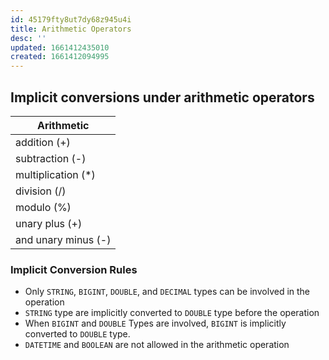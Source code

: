 ```yaml
---
id: 45179fty8ut7dy68z945u4i
title: Arithmetic Operators
desc: ''
updated: 1661412435010
created: 1661412094995
---
```

## Implicit conversions under arithmetic operators

Arithmetic |
-----------|
addition (+) |
subtraction (-) |
multiplication (*) |
division (/) |
modulo (%) |
unary plus (+) |
and unary minus (-) |

### Implicit Conversion Rules
- Only `STRING`, `BIGINT`, `DOUBLE`, and `DECIMAL` types can be involved in the operation
- `STRING` type are implicitly converted to `DOUBLE` type before the operation
- When `BIGINT` and `DOUBLE` Types are involved, `BIGINT` is implicitly converted to `DOUBLE` type.
- `DATETIME` and `BOOLEAN` are not allowed in the arithmetic operation